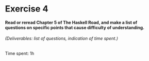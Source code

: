 # Exercise 4

#### Read or reread Chapter 5 of The Haskell Road, and make a list of questions on specific points that cause difficulty of understanding.

###### (Deliverables: list of questions, indication of time spent.)

Time spent: 1h
